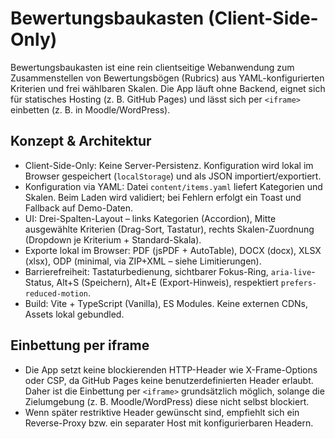 # Bewertungsbaukasten (Client-Side-Only)

Bewertungsbaukasten ist eine rein clientseitige Webanwendung zum Zusammenstellen von Bewertungsbögen (Rubrics) aus YAML-konfigurierten Kriterien und frei wählbaren Skalen. Die App läuft ohne Backend, eignet sich für statisches Hosting (z. B. GitHub Pages) und lässt sich per `<iframe>` einbetten (z. B. in Moodle/WordPress).

## Konzept & Architektur

- Client-Side-Only: Keine Server-Persistenz. Konfiguration wird lokal im Browser gespeichert (`localStorage`) und als JSON importiert/exportiert.
- Konfiguration via YAML: Datei `content/items.yaml` liefert Kategorien und Skalen. Beim Laden wird validiert; bei Fehlern erfolgt ein Toast und Fallback auf Demo-Daten.
- UI: Drei-Spalten-Layout – links Kategorien (Accordion), Mitte ausgewählte Kriterien (Drag-Sort, Tastatur), rechts Skalen-Zuordnung (Dropdown je Kriterium + Standard-Skala).
- Exporte lokal im Browser: PDF (jsPDF + AutoTable), DOCX (docx), XLSX (xlsx), ODP (minimal, via ZIP+XML – siehe Limitierungen).
- Barrierefreiheit: Tastaturbedienung, sichtbarer Fokus-Ring, `aria-live`-Status, Alt+S (Speichern), Alt+E (Export-Hinweis), respektiert `prefers-reduced-motion`.
- Build: Vite + TypeScript (Vanilla), ES Modules. Keine externen CDNs, Assets lokal gebundled.

## Einbettung per iframe

- Die App setzt keine blockierenden HTTP-Header wie X-Frame-Options oder CSP, da GitHub Pages keine benutzerdefinierten Header erlaubt. Daher ist die Einbettung per `<iframe>` grundsätzlich möglich, solange die Zielumgebung (z. B. Moodle/WordPress) diese nicht selbst blockiert.
- Wenn später restriktive Header gewünscht sind, empfiehlt sich ein Reverse-Proxy bzw. ein separater Host mit konfigurierbaren Headern.

Beispiel:

```html
<iframe src="https://<user>.github.io/<repo>/" width="100%" height="800" style="border:0"></iframe>
```

## Installation & Nutzung

Voraussetzungen: Node.js >= 18

```bash
npm ci
npm run dev     # Entwicklungsserver
npm run build   # Produktionsbuild in dist/
npm run preview # Vorschau des Builds
npm run test    # Vitest (Unit-Tests)
npm run lint    # ESLint
npm run format  # Prettier
```

Die App lädt `content/items.yaml` zur Laufzeit. In Dev und im Build wird der Ordner per Vite-Plugin statisch mitserviert/kopiert.

## YAML-Schema

```yaml
version: 1
categories:
  - id: <string>
    title: <string>
    items:
      - id: <string>
        label: <string>
        description: <string?>
scales:
  - id: verbal_5
    kind: verbal
    labels: ["trifft voll zu","trifft eher zu","teils/teils","trifft eher nicht zu","trifft nicht zu"]
  - id: punkte_10
    kind: numeric
    min: 0
    max: 10
  - id: emoji_3
    kind: emoji
    set: ["😀","😐","☹️"]
  - id: ampel
    kind: traffic
    colors: ["#2e7d32","#fbc02d","#c62828"]
  - id: prozent
    kind: percent
```

Beim Laden wird das Schema validiert. Fehler → `aria-live`-Hinweis und Fallback auf Demo-Daten (in `src/yaml.ts`).

## Speichern/Laden der Konfiguration

- LocalStorage-Key: `bbk:config:v1`.
- JSON-Import/-Export via Toolbar. Schema:

```json
{
  "version": 1,
  "selectedItems": [{ "categoryId": "...", "itemId": "..." }],
  "scaleByItem": { "<itemId>": "<scaleId>" },
  "defaultScaleId": "verbal_5"
}
```

## Exporte (Client-Side)

- PDF: DIN A4, Tabelle der Kriterien + Skala. jsPDF + AutoTable.
- DOCX: Überschrift, Datum, Tabelle (docx).
- XLSX: Sheet „Bewertungsbogen“, zusätzliche Spalten für Punkte/Notizen (xlsx).
- ODP: Minimal lauffähiges ODF-Gerüst (ZIP+XML mit `mimetype`, `content.xml`, `styles.xml`, `meta.xml`, `META-INF/manifest.xml`). Enthält eine Titelfolie und eine Folie mit Tabelle.

Limitierungen ODP:
- Sehr einfache Struktur, keine erweiterten Layouts oder Masterseiten.
- Kompatibel mit LibreOffice/OpenOffice; MS PowerPoint-Unterstützung kann variieren.

## Barrierefreiheit

- Tastatur: Auswahl, Entfernen (Entf), Reordering mit Pfeiltasten (ausgewählte Liste fokussierbar), Shortcuts Alt+S (Speichern), Alt+E (Export-Hinweis).
- ARIA: `aria-expanded` bei Accordion, `aria-live` für Statusmeldungen.
- Sichtbarer Fokus-Ring, `prefers-reduced-motion` berücksichtigt.

## GitHub Pages Deployment

- Workflow unter `.github/workflows/pages.yml` baut bei Push auf `main` und deployt `dist/`.
- Repository-Einstellung: Pages Source = GitHub Actions.
- Vite ist so konfiguriert, dass `base: './'` verwendet wird (relative Pfade), damit GitHub Pages unter Projektsubpfad funktioniert.

## Lizenz

MIT – siehe `LICENSE`.

